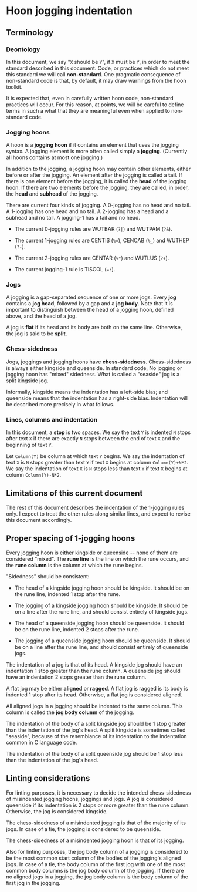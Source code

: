 # Hoon jogging indentation

## Terminology

### Deontology

In this document, we say "`X` should be `Y`",
if `X` must be `Y`, in order to meet the standard described
in this document.
Code, or practices which do not meet this standard we
will call **non-standard**.
One pragmatic consequence of non-standard code
is that,
by default, it may draw warnings from the hoon toolkit.

It is expected that, even in carefully written hoon code,
non-standard practices will occur.
For this reason, at points,
we will be careful to define
terms in such a what that they are meaningful even
when applied to non-standard code.

### Jogging hoons

A hoon is a **jogging hoon** if it contains an element that
uses the jogging syntax.
A jogging element is more often called simply a **jogging**.
(Currently all hoons contains at most one jogging.)

In addition to the jogging, a jogging hoon may contain
other elements, either before or after the jogging.
An element after the jogging is called a **tail**.
If there is one element before the jogging, it
is called the **head** of the jogging hoon.
If there are two elements before the jogging, they
are called, in order, the **head** and **subhead** of
the jogging.

There are current four kinds of jogging.
A 0-jogging has no head and no tail.
A 1-jogging has one head and no tail.
A 2-jogging has a head and a subhead and no tail.
A jogging-1 has a tail and no head.

* The current 0-jogging rules are WUTBAR (`?|`) and WUTPAM (`?&`).

* The current 1-jogging rules are CENTIS (`%=`), CENCAB (`%_`) and WUTHEP (`?-`).

* The current 2-jogging rules are CENTAR (`%*`) and WUTLUS (`?+`).

* The current jogging-1 rule is TISCOL (`=:`).

### Jogs

A jogging is a gap-separated sequence of one or more jogs.
Every **jog** contains a **jog head**, followed by a gap and a **jog body**.
Note that it is important to distinguish between the head of a jogging
hoon, defined above, and the head of a jog.

A jog is **flat** if its head and its body are both on the same line.
Otherwise, the jog is said to be **split**.

### Chess-sidedness

Jogs, joggings and jogging hoons have **chess-sidedness**.
Chess-sidedness is always either kingside and queenside.
In standard code,
No jogging or jogging hoon has "mixed"
sidedness.
What is called a "seaside" jog is a split kingside jog.

Informally, kingside means the indentation has a left-side bias;
and queenside means that the indentation has a right-side bias.
Indentation will be described more precisely in what follows.

### Lines, columns and indentation

In this document, a **stop** is two spaces.
We say the text `Y` is indented `N` stops after text `X`
if there are exactly `N` stops between the end of text `X`
and the beginning of text `Y`.

Let `Column(Y)` be column at which text `Y` begins.
We say the indentation of text `X` is `N` stops greater than
text `Y` if text `X` begins at column `Column(Y)+N*2`.
We say the indentation of text `X` is `N` stops less than
text `Y` if text `X` begins at column `Column(Y)-N*2`.

## Limitations of this current document

The rest of this document describes the indentation of the 1-jogging
rules only.
I expect to treat the other rules along similar lines,
and expect to revise this document accordingly.

## Proper spacing of 1-jogging hoons

Every jogging hoon is either kingside or queenside --
none of them are considered "mixed".
The **rune line** is the line on which the rune occurs,
and the **rune column** is the column at which the rune begins.


"Sidedness" should be consistent:

* The head of a kingside jogging hoon should be kingside.
It should be on the rune line,
indented 1 stop after the rune.

* The jogging of a kingside jogging hoon should be kingside.
It should be on a line after the rune line,
and should consist entirely of kingside jogs.

* The head of a queenside jogging hoon should be queenside.
It should be on the rune line,
indented 2 stops after the rune.

* The jogging of a queenside jogging hoon should be queenside.
It should be on a line after the rune line,
and should consist entirely of queenside jogs.

The indentation of a jog is that of its head.
A kingside jog should have an indentation 1 stop greater than
the rune column.
A queenside jog should have an indentation 2 stops greater than
the rune column.

A flat jog may be either **aligned** or **ragged**.
A flat jog is ragged is its body is indented 1 stop after
its head.
Otherwise, a flat jog is considered aligned.

All aligned jogs in a jogging should be indented to the
same column.
This column is called the **jog body column** of the jogging.

The indentation of the body of a split kingside jog
should be 1 stop greater than the indentation of the jog's head.
A split kingside is sometimes called "seaside",
because of the resemblance of its indentation to the indentation
common in C language code.

The indentation of the body of a split queenside jog
should be 1 stop less than the indentation of the jog's head.

## Linting considerations

For linting purposes, it is necessary to decide the intended
chess-sidedness of misindented jogging hoons, joggings and jogs.
A jog is considered queenside if its indentation is 2 stops or more
greater than the rune column.
Otherwise, the jog is considered kingside.

The chess-sidedness of a misindented jogging is that of the majority
of its jogs.
In case of a tie, the jogging is considered to be queenside.

The chess-sidedness of a misindented jogging hoon is that of its
jogging.

Also for linting purposes,
the jog body column of a jogging is considered to be the most common start column
of the bodies of the jogging's aligned jogs.
In case of a tie, the body column of the first jog with one of the most common
body columns is the jog body column of the jogging.
If there are no aligned jogs in a jogging,
the jog body column is the body column of the first jog in the jogging.
